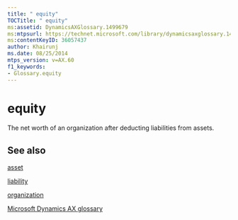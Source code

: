 ```yaml
---
title: " equity"
TOCTitle: " equity"
ms:assetid: DynamicsAXGlossary.1499679
ms:mtpsurl: https://technet.microsoft.com/library/dynamicsaxglossary.1499679(v=AX.60)
ms:contentKeyID: 36057437
author: Khairunj
ms.date: 08/25/2014
mtps_version: v=AX.60
f1_keywords:
- Glossary.equity
---
```


# equity

The net worth of an organization after deducting liabilities from assets.

## See also

[asset](asset.md)

[liability](liability.md)

[organization](organization.md)

[Microsoft Dynamics AX glossary](glossary/microsoft-dynamics-ax-glossary.md)

  


